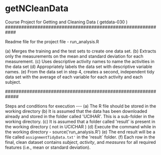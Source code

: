 # getNCleanData

Course Project for Getting and Cleaning Data ( getdata-030 )
############################################################

Readme file for the project file - run_analysis.R

(a) Merges the training and the test sets to create one data set.
(b) Extracts only the measurements on the mean and standard deviation for each measurement. 
(c) Uses descriptive activity names to name the activities in the data set
(d) Appropriately labels the data set with descriptive variable names. 
(e) From the data set in step 4, creates a second, independent tidy data set with the average of each variable for each activity and each subject.


#############################################################

Steps and conditions for execution --- 
(a) The R file should be stored in the working directory
(b) It is assumed that the data has been downloaded already and stored in the folder called 'UCIHAR'. This is a sub-folder in the working directory. 
(c) It is assumed that a folder called 'result' is present in the working directory ( not in UCICHAR )
(d) Execute the command while in the working directory - source('run_analysis.R')
(e) The end result will be a file called `assignmentTidyData.txt'` in the 'result` folder.
(f) Each row in the final, clean dataset contains _subject_, _activity_, and _measures_ for all required features (i.e., mean or standard deviation).
